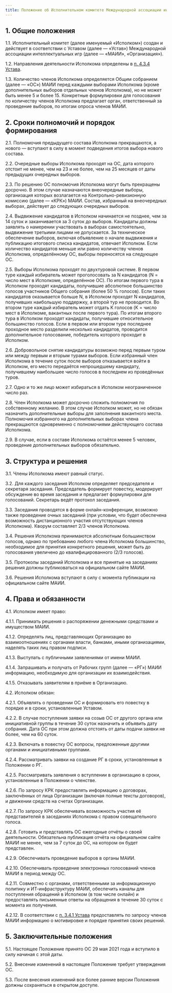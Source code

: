 ```yaml
---
title: Положение об Исполнительном комитете Международной ассоциации интеллектуальных игр
---
```


## 1. Общие положения

1.1.  Исполнительный комитет (далее именуемый «Исполком») создан и действует в соответствии с Уставом (далее — «Устав») Международной ассоциации интеллектуальных игр (далее — «МАИИ», «Организация»).

1.2. Направления деятельности Исполкома определены в [п. 4.3.4 Устава](https://www.maii.li/statute/ru#ref4_3_4).

1.3. Количество членов Исполкома определяется Общим собранием (далее — «ОС») МАИИ перед каждыми выборами Исполкома (кроме дополнительных выборов отдельных членов Исполкома), но не может быть менее 5 и более 15. Конкретные формулировки для голосования по количеству членов Исполкома предлагает орган, ответственный за проведение выборов, по итогам опроса членов МАИИ.

## 2. Сроки полномочий и порядок формирования

2.1. Полномочия предыдущего состава Исполкома прекращаются, а нового — вступают в силу в момент подведения итогов выбора нового состава.

2.2. Очередные выборы Исполкома проходят на ОС, дата которого отстоит не менее, чем на 23 и не более, чем на 25 месяцев от даты предыдущих очередных выборов.

2.3. По решению ОС полномочия Исполкома могут быть прекращены досрочно. В этом случае назначаются внеочередные выборы, организация которых возлагается на Контрольно-ревизионную комиссию (далее — «КРК») МАИИ. Cостав, избранный на внеочередных выборах, действует до следующих очередных выборов.

2.4. Выдвижение кандидатов в Исполком начинается не позднее, чем за 14 суток и заканчивается за 3 суток до выборов. Кандидаты должны заявлять о намерении участвовать в выборах самостоятельно, выдвижение третьими лицами не допускается.  За техническое обеспечение выборов, включая объявление о начале выдвижения и публикацию итогового списка кандидатов, отвечает Исполком. Если количество кандидатов меньше или равно количеству членов Исполкома, определённому ОС, выборы переносятся на следующее ОС.

2.5. Выборы Исполкома проходят по двухтуровой системе. В первом туре каждый избиратель может проголосовать за N кандидатов (N = число мест в Исполкоме, определённое ОС). По итогам первого тура в Исполком проходят кандидаты, получившие абсолютное большинство голосов участников Общего собрания (более 50 % голосов). Если таких кандидатов оказывается больше N, в Исполком проходят N кандидатов, получивших наибольшую поддержку, а второй тур не проводится. Во втором туре каждый избиратель может отдать K голосов (K = число мест в Исполкоме, вакантных после первого тура). По итогам второго тура в Исполком проходят кандидаты, получившие относительное большинство голосов. Если в первом или втором туре последнее проходное место разделили несколько кандидатов, проводится дополнительное голосование, победитель которого проходит в Исполком.

2.6. Добровольное снятие кандидатуры возможно перед первым туром или между первым и вторым турами выборов. Если избранный член Исполкома в течение суток после выборов отказывается войти в Исполком, его место передаётся непрошедшему кандидату, получившему наибольшее число голосов в последнем из проведённых туров.

2.7. Одно и то же лицо может избираться в Исполком неограниченное число раз.

2.8. Член Исполкома может досрочно сложить полномочия по собственному желанию. В этом случае Исполком может, но не обязан назначить дополнительные выборы для заполнения вакантного места. Полномочия избранного на дополнительных выборах члена прекращаются одновременно с полномочиями действующего состава Исполкома.

2.9. В случае, если в составе Исполкома остаётся менее 5 человек, проведение дополнительных выборов обязательно.

## 3. Структура и решения

3.1. Члены Исполкома имеют равный статус.

3.2. Для каждого заседания Исполком определяет председателя и секретаря заседания. Председатель формирует повестку, модерирует обсуждение во время заседания и предлагает формулировки для голосований. Секретарь ведёт протокол заседания.

3.3. Заседания проводятся в форме онлайн-конференции, возможно также проведение очных заседаний (при условии, что будет обеспечена возможность дистанционного участия отсутствующих членов Исполкома). Кворум составляет 2/3 членов Исполкома.

3.4. Решения Исполкома принимаются абсолютным большинством голосов, однако по требованию любого члена Исполкома большинство, необходимое для принятия конкретного решения, может быть до голосования увеличено до квалифицированного (2/3 голосов).

3.5. Протоколы заседаний Исполкома и все принятые на заседаниях решения должны публиковаться на официальном сайте МАИИ.

3.6. Решения Исполкома вступают в силу с момента публикации на официальном сайте МАИИ.

## 4. Права и обязанности

4.1. Исполком имеет право:

4.1.1. Принимать решения о распоряжении денежными средствами и имуществом МАИИ.

4.1.2. Определять лиц, представляющих Организацию во взаимоотношениях с органами власти, банками, иными организациями, наделять таких лиц правом подписи.

4.1.3. Выступать с публичными заявлениями от имени МАИИ.

4.1.4. Запрашивать и получать от Рабочих групп (далее — «РГ») МАИИ информацию, необходимую для организации их взаимодействия.

4.1.5. Отказывать заявителям в приёме в Организацию.

4.2. Исполком обязан:

4.2.1. Объявлять о проведении ОС и формировать его повестку в порядке и в сроки, установленные Уставом.

4.2.2. В случае поступления заявки на созыв ОС от другого органа или инициативной группы в течение 30 суток назначить и объявить дату собрания. Дата ОС при этом должна отстоять от даты подачи заявки не более, чем на 60 суток.

4.2.3. Включать в повестку ОС вопросы, предложенные другими органами и  инициативными группами.

4.2.4. Рассматривать заявки на создание РГ в сроки, установленные в Положении о РГ.

4.2.5. Рассматривать заявления о вступлении в организацию в сроки, установленные в Положении о членстве.

4.2.6. По запросу КРК предоставлять информацию о договорах, заключённых от лица Организации (включая полные тексты договоров), и движении средств на счетах Организации.

4.2.7. По запросу КРК обеспечивать возможность участия её представителей в заседаниях Исполкома с правом совещательного голоса.

4.2.8. Готовить и представлять ОС ежегодные отчёты о своей деятельности. Обязательна публикация отчёта на официальном сайте МАИИ не менее, чем за 7 суток до ОС, на котором он будет представлен.

4.2.9. Обеспечивать проведение выборов в органы МАИИ.

4.2.10. Обеспечивать проведение электронных голосований членов МАИИ в период между ОС.

4.2.11. Совместно с органами, ответственными за информационную политику и ИТ-инфраструктуру МАИИ, обеспечить каналы для поступления обращений в Исполком (в том числе онлайн) и предоставлять письменные ответы на обращения в течение 30 суток с момента их получения. 

4.2.12. В соответствии с [п. 3.4.1 Устава](https://www.maii.li/statute/ru#ref3_4_1) предоставлять по запросу членов МАИИ информацию о мотивировке и порядке принятия своих решений.

## 5. Заключительные положения

5.1. Настоящее Положение принято ОС 29 мая 2021 года и вступило в силу начиная с этой даты.

5.2. Внесение изменений в настоящее Положение требует утверждения ОС.

5.3. После внесения изменений все более ранние версии Положения должны сохраняться в открытом доступе.